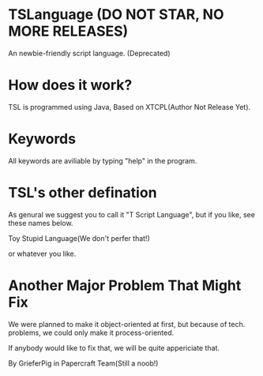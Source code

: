# TSLanguage (DO NOT STAR, NO MORE RELEASES)
An newbie-friendly script language. (Deprecated)

# How does it work?

TSL is programmed using Java, Based on XTCPL(Author Not Release Yet).

# Keywords

All keywords are aviliable by typing "help" in the program.

# TSL's other defination

As genural we suggest you to call it "T Script Language", but if you like, see these names below.

Toy Stupid Language(We don't perfer that!)

or whatever you like.

# Another Major Problem That Might Fix

We were planned to make it object-oriented at first, but because of tech. problems, we could only make it process-oriented.

If anybody would like to fix that, we will be quite appericiate that.


By GrieferPig in Papercraft Team(Still a noob!)

